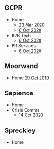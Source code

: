 



## **GCPR**

*  Home
   *  [23 Mar 2020](https://gholm.github.io/lighthouse/gcpr/www.gcpr.net_2020-03-23_09-09-26.html)
   *  [6 Oct 2020](https://gholm.github.io/lighthouse/gcpr/www.gcpr.net_2020-10-06_15-32-55.html)
*  B2B Tech
   *  [6 Oct 2020](https://gholm.github.io/lighthouse/gcpr/www.gcpr.net_2020-10-06_15-31-04.html)
*  PR Services 
   *  [6 Oct 2020](https://gholm.github.io/lighthouse/gcpr/www.gcpr.net_2020-10-06_15-08-41.html)







## **Moorwand**

* Home [29 Oct 2019](https://gholm.github.io/lighthouse/moorwand/www.moorwand.com_2019-10-29_13-11-53.html)





## **Sapience**

*  Home
*  Crisis Comms
   *  [14 Oct 2020](https://gholm.github.io/lighthouse/sapience/www.sapiencecommunications.co.uk_2020-Oct-14_14-20-39.html)





## **Spreckley**

*  Home

